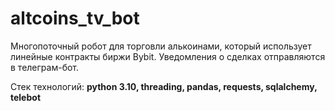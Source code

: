 # altcoins_tv_bot
Многопоточный робот для торговли алькоинами, который использует линейные контракты биржи Bybit.
Уведомления о сделках отправляются в телеграм-бот.

Стек технологий: **python 3.10, threading, pandas, requests, sqlalchemy, telebot**
